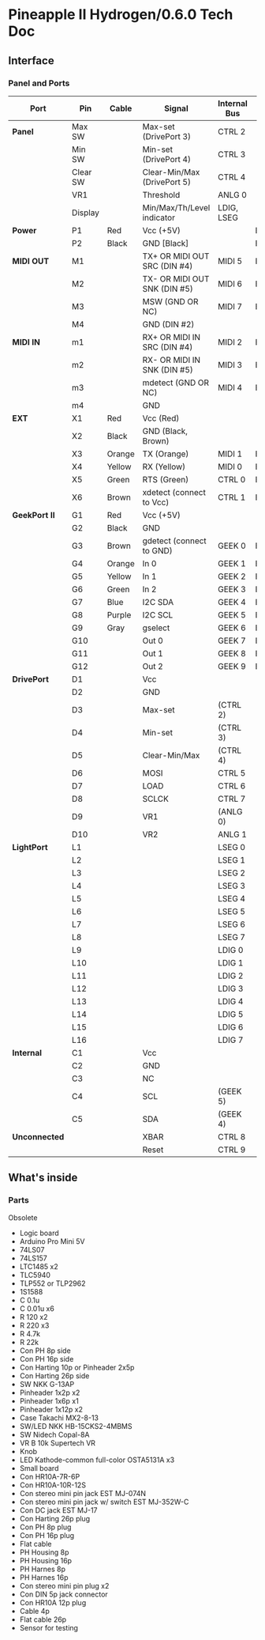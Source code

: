 # Pineapple II Hydrogen/0.6.0 Tech Doc

## Interface

### Panel and Ports

| Port            | Pin      | Cable  | Signal                       | Internal Bus  | BackPort     | Arduino Pin |
| --------------- | -------- | ------ | ---------------------------- | ------------- | ------------ | ----------- |
| **Panel**       | Max SW   |        | Max-set (DrivePort 3)        | CTRL 2        |              | D2INT       |
|                 | Min SW   |        | Min-set (DrivePort 4)        | CTRL 3        |              | D3~INT      |
|                 | Clear SW |        | Clear-Min/Max (DrivePort 5)  | CTRL 4        |              | D4          |
|                 | VR1      |        | Threshold                    | ANLG 0        |              | A6          |
|                 | Display  |        | Min/Max/Th/Level indicator   | LDIG, LSEG    |              |             |
| **Power**       | P1       | Red    | Vcc (+5V)                    |               | B1           |             |
|                 | P2       | Black  | GND [Black]                  |               | B[2,4,..,10] |             |
| **MIDI OUT**    | M1       |        | TX+ OR MIDI OUT SRC (DIN #4) | MIDI 5        | B22          |             |
|                 | M2       |        | TX- OR MIDI OUT SNK (DIN #5) | MIDI 6        | B24          |             |
|                 | M3       |        | MSW (GND OR NC)              | MIDI 7        | B26          |             |
|                 | M4       |        | GND (DIN #2)                 |               |              |             |
| **MIDI IN**     | m1       |        | RX+ OR MIDI IN SRC (DIN #4)  | MIDI 2        | B16          |             |
|                 | m2       |        | RX- OR MIDI IN SNK (DIN #5)  | MIDI 3        | B18          |             |
|                 | m3       |        | mdetect (GND OR NC)          | MIDI 4        | B20          | D8          |
|                 | m4       |        | GND                          |               |              |             |
| **EXT**         | X1       | Red    | Vcc (Red)                    |               |              |             |
|                 | X2       | Black  | GND (Black, Brown)           |               |              |             |
|                 | X3       | Orange | TX (Orange)                  | MIDI 1        | B14          | D1/TX       |
|                 | X4       | Yellow | RX (Yellow)                  | MIDI 0        | B12          | D0/RX       |
|                 | X5       | Green  | RTS (Green)                  | CTRL 0        | B23          | DTR         |
|                 | X6       | Brown  | xdetect (connect to Vcc)     | CTRL 1        | B25          |             |
| **GeekPort II** | G1       | Red    | Vcc (+5V)                    |               |              |             |
|                 | G2       | Black  | GND                          |               |              |             |
|                 | G3       | Brown  | gdetect (connect to GND)     | GEEK 0        | B3           | A0          |
|                 | G4       | Orange | In 0                         | GEEK 1        | B5           | A1          |
|                 | G5       | Yellow | In 1                         | GEEK 2        | B7           | A2          |
|                 | G6       | Green  | In 2                         | GEEK 3        | B9           | A3          |
|                 | G7       | Blue   | I2C SDA                      | GEEK 4        | B11          | A4/SDA      |
|                 | G8       | Purple | I2C SCL                      | GEEK 5        | B13          | A5/SCL      |
|                 | G9       | Gray   | gselect                      | GEEK 6        | B15          | D5~         |
|                 | G10      |        | Out 0                        | GEEK 7        | B17          | D6~         |
|                 | G11      |        | Out 1                        | GEEK 8        | B19          | D9~         |
|                 | G12      |        | Out 2                        | GEEK 9        | B21          | D10~        |
| **DrivePort**   | D1       |        | Vcc                          |               |              |             |
|                 | D2       |        | GND                          |               |              |             |
|                 | D3       |        | Max-set                      | (CTRL 2)      |              | (D2INT)     |
|                 | D4       |        | Min-set                      | (CTRL 3)      |              | (D3~INT)    |
|                 | D5       |        | Clear-Min/Max                | (CTRL 4)      |              | (D4)        |
|                 | D6       |        | MOSI                         | CTRL 5        |              | D11~/MOSI   |
|                 | D7       |        | LOAD                         | CTRL 6        |              | D12/MISO    |
|                 | D8       |        | SCLCK                        | CTRL 7        |              | D13/SCLCK   |
|                 | D9       |        | VR1                          | (ANLG 0)      |              | (A6)        |
|                 | D10      |        | VR2                          | ANLG 1        |              | A7          |
| **LightPort**   | L1       |        |                              | LSEG 0        |              |             |
|                 | L2       |        |                              | LSEG 1        |              |             |
|                 | L3       |        |                              | LSEG 2        |              |             |
|                 | L4       |        |                              | LSEG 3        |              |             |
|                 | L5       |        |                              | LSEG 4        |              |             |
|                 | L6       |        |                              | LSEG 5        |              |             |
|                 | L7       |        |                              | LSEG 6        |              |             |
|                 | L8       |        |                              | LSEG 7        |              |             |
|                 | L9       |        |                              | LDIG 0        |              |             |
|                 | L10      |        |                              | LDIG 1        |              |             |
|                 | L11      |        |                              | LDIG 2        |              |             |
|                 | L12      |        |                              | LDIG 3        |              |             |
|                 | L13      |        |                              | LDIG 4        |              |             |
|                 | L14      |        |                              | LDIG 5        |              |             |
|                 | L15      |        |                              | LDIG 6        |              |             |
|                 | L16      |        |                              | LDIG 7        |              |             |
| **Internal**    | C1       |        | Vcc                          |               |              |             |
|                 | C2       |        | GND                          |               |              |             |
|                 | C3       |        | NC                           |               |              |             |
|                 | C4       |        | SCL                          | (GEEK 5)      |              | (A5/SCL)    |
|                 | C5       |        | SDA                          | (GEEK 4)      |              | (A4/SDA)    |
| **Unconnected** |          |        | XBAR                         | CTRL 8        |              | D7          |
|                 |          |        | Reset                        | CTRL 9        |              | RST         |


## What's inside


### Parts

Obsolete

* Logic board
* Arduino Pro Mini 5V
* 74LS07
* 74LS157
* LTC1485 x2
* TLC5940
* TLP552 or TLP2962
* 1S1588
* C 0.1u
* C 0.01u x6
* R 120 x2
* R 220 x3
* R 4.7k
* R 22k
* Con PH 8p side
* Con PH 16p side
* Con Harting 10p or Pinheader 2x5p
* Con Harting 26p side
* SW NKK G-13AP
* Pinheader 1x2p x2
* Pinheader 1x6p x1
* Pinheader 1x12p x2
* Case Takachi MX2-8-13
* SW/LED NKK HB-15CKS2-4MBMS
* SW Nidech Copal-8A
* VR B 10k Supertech VR
* Knob
* LED Kathode-common full-color OSTA5131A x3
* Small board
* Con HR10A-7R-6P
* Con HR10A-10R-12S
* Con stereo mini pin jack EST MJ-074N
* Con stereo mini pin jack w/ switch EST MJ-352W-C
* Con DC jack EST MJ-17
* Con Harting 26p plug
* Con PH 8p plug
* Con PH 16p plug
* Flat cable
* PH Housing 8p
* PH Housing 16p
* PH Harnes 8p
* PH Harnes 16p
* Con stereo mini pin plug x2
* Con DIN 5p jack connector
* Con HR10A 12p plug
* Cable 4p
* Flat cable 26p
* Sensor for testing



